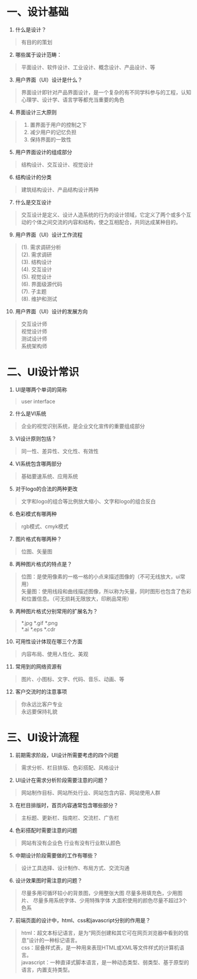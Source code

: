 # 一、设计基础
1. 什么是设计？
  > 有目的的策划
2. 哪些属于设计范畴：
  > 平面设计、软件设计、工业设计、概念设计、产品设计、等
3. 用户界面（UI）设计是什么？
  > 界面设计即针对产品界面设计，是一个复杂的有不同学科参与的工程，认知心理学、设计学、语言学等都充当重要的角色
4. 界面设计三大原则
  > 1. 置界面于用户的控制之下
  > 2. 减少用户的记忆负担
  > 3. 保持界面的一致性
5. 用户界面设计的组成部分
  > 结构设计、交互设计、视觉设计
6. 结构设计的分类
  > 建筑结构设计、产品结构设计两种
7. 什么是交互设计
  > 交互设计是定义、设计人造系统的行为的设计领域，它定义了两个或多个互动的个体之间交流的内容和结构，使之互相配合，共同达成某种目的。
9. 用户界面（UI）设计工作流程
  > (1). 需求调研分析  
  > (2). 需求调研  
  > (3). 结构设计  
  > (4). 交互设计  
  > (5). 视觉设计  
  > (6). 界面级源代码  
  > (7). 子主题  
  > (8). 维护和测试  
10. 用户界面（UI）设计的发展方向
  > 交互设计师  
  > 视觉设计师  
  > 测试设计师  
  > 系统架构师  
# 二、UI设计常识
1. UI是哪两个单词的简称
  > user interface
2. 什么是VI系统
  > 企业的视觉识别系统，是企业文化宣传的重要组成部分
3. VI设计原则包括？
  > 同一性、差异性、文化性、有效性
4. VI系统包含哪两部分
  > 基础要速系统、应用系统
5. 对于logo的合法的两种更改
  > 文字和logo的组合等比例放大缩小、文字和logo的组合反白
6. 色彩模式有哪两种
  > rgb模式、cmyk模式
7. 图片格式有哪两种？
  > 位图、矢量图
8. 两种图片格式的特点是？
  > 位图：是使用像素的一格一格的小点来描述图像的（不可无线放大，ui常用）  
  > 矢量图：使用线段和曲线描述图像，所以称为矢量，同时图形也包含了色彩和位置信息。（可无损耗无限放大，印刷品常用） 
9. 两种图片格式分别常用的扩展名为？
  > *.jpg *.gif *.png  
  > *.ai *.eps *.cdr
10.	可用性设计体现在哪三个方面
  > 内容布局、使用人性化、美观
11.	常用到的网络资源有
  > 图片、小图标、文字、代码、音乐、动画、等
12.	客户交流时的注意事项
  > 你永远比客户专业  
  > 永远要保持礼貌
# 三、UI设计流程
1. 前期需求阶段，UI设计所需要考虑的四个问题
  > 需求分析、栏目排版、色彩搭配、风格设计
2. UI设计在需求分析阶段需要注意的问题？
  > 网站制作目标、网站所处行业、网站包含内容、网站使用人群
3. 在栏目排版时，首页内容通常包含哪些部分？
  > 主标题、更新栏、指南栏、交流栏、广告栏
4. 色彩搭配时需要注意的问题
  > 网站有没有企业色
  > 行业有没有行业默认颜色
5. 中期设计阶段需要做的工作有哪些？
  > 设计工具选择、设计制作、布局方式、交流沟通
6. 设计效果图时需注意的问题？
  > 尽量多用可循环较小的背景图，少用整张大图
  > 尽量多用填充色，少用图片、
  > 尽量多用系统字体、少用特殊字体
  > 大面积使用的颜色尽量不超过3个色系
7. 前端页面的设计中，html、css和javascript分别的作用是？
  > html：超文本标记语言，是为“网页创建和其它可在网页浏览器中看到的信息”设计的一种标记语言。  
  > css：层叠样式表，是一种用来表现HTML或XML等文件样式的计算机语言。  
  > javascript：一种直译式脚本语言，是一种动态类型、弱类型、基于原型的语言，内置支持类型。

